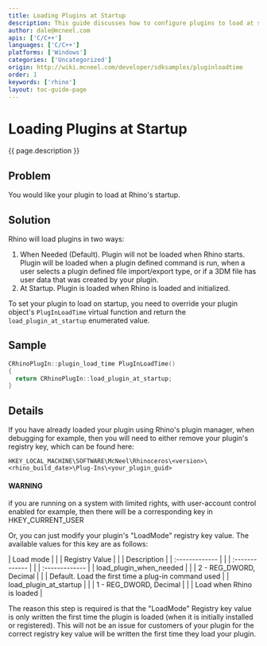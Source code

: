 ```yaml
---
title: Loading Plugins at Startup
description: This guide discusses how to configure plugins to load at startup using C/C++.
author: dale@mcneel.com
apis: ['C/C++']
languages: ['C/C++']
platforms: ['Windows']
categories: ['Uncategorized']
origin: http://wiki.mcneel.com/developer/sdksamples/pluginloadtime
order: 1
keywords: ['rhino']
layout: toc-guide-page
---
```


# Loading Plugins at Startup

{{ page.description }}

## Problem

You would like your plugin to load at Rhino's startup.

## Solution

Rhino will load plugins in two ways:

1. When Needed (Default). Plugin will not be loaded when Rhino starts.  Plugin will be loaded when a plugin defined command is run, when a user selects a plugin defined file import/export type, or if a 3DM file has user data that was created by your plugin.
1. At Startup. Plugin is loaded when Rhino is loaded and initialized.

To set your plugin to load on startup, you need to override your plugin object's `PlugInLoadTime` virtual function and return the `load_plugin_at_startup` enumerated value.

## Sample

```cpp
CRhinoPlugIn::plugin_load_time PlugInLoadTime()
{
  return CRhinoPlugIn::load_plugin_at_startup;
}
```

## Details

If you have already loaded your plugin using Rhino's plugin manager, when debugging for example, then you will need to either remove your plugin's registry key, which can be found here:

```
HKEY_LOCAL_MACHINE\SOFTWARE\McNeel\Rhinoceros\<version>\<rhino_build_date>\Plug-Ins\<your_plugin_guid>
```

<div class="bs-callout bs-callout-danger">
  <h4>WARNING</h4>
  <p>if you are running on a system with limited rights, with user-account control enabled for example, then there will be a corresponding key in HKEY_CURRENT_USER</p>
</div>

Or, you can just modify your plugin's "LoadMode" registry key value.  The available values for this key are as follows:

| Load mode      | | | Registry Value    | | | Description     |
| :------------- | | | :------------- | | | :------------- |
| load_plugin_when_needed      | | | 2 - REG_DWORD, Decimal       | | | Default. Load the first time a plug-in command used     |
| load_plugin_at_startup      | | | 1 - REG_DWORD, Decimal       | | | Load when Rhino is loaded
    |

The reason this step is required is that the "LoadMode" Registry key value is only written the first time the plugin is loaded (when it is initially installed or registered).  This will not be an issue for customers of your plugin for the correct registry key value will be written the first time they load your plugin.
